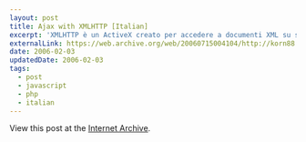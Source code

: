 ```yaml
---
layout: post
title: Ajax with XMLHTTP [Italian]
excerpt: 'XMLHTTP è un ActiveX creato per accedere a documenti XML su server remoti tramite il protocollo HTTP'
externalLink: https://web.archive.org/web/20060715004104/http://korn88.altervista.org/XMLHTTP.html
date: 2006-02-03
updatedDate: 2006-02-03
tags:
  - post
  - javascript
  - php
  - italian
---
```


View this post at the [Internet Archive](https://web.archive.org/web/20060715004104/http://korn88.altervista.org/XMLHTTP.html).
